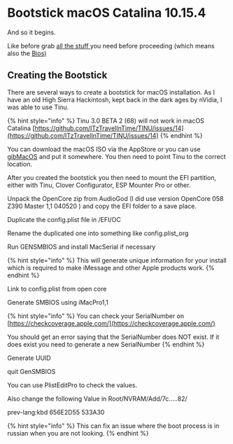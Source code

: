 # Bootstick macOS Catalina 10.15.4

And so it begins.

Like before grab [all the stuff ](../../this-and-that/resources.md)you need before proceeding \(which means also the [Bios\)](../bios-configuration-guide.md)

## Creating the Bootstick

There are several ways to create a bootstick for macOS installation. As I have an old High Sierra Hackintosh, kept back in the dark ages by nVidia, I was able to use Tinu.

{% hint style="info" %}
Tinu 3.0 BETA 2 \(68\) will not work in macOS Catalina [https://github.com/ITzTravelInTime/TINU/issues/14](https://github.com/ITzTravelInTime/TINU/issues/14)
{% endhint %}

You can download the macOS ISO via the AppStore or you can use [gibMacOS](https://github.com/corpnewt/gibMacOS) and put it somewhere. You then need to point Tinu to the correct location.

After you created the bootstick you then need to mount the EFI partition, either with Tinu, Clover Configurator, ESP Mounter Pro or other.

Unpack the OpenCore zip from AudioGod \(I did use version OpenCore 058 Z390 Master 1,1 040520 \) and copy the EFI folder to a save place.

Duplicate the config.plist file in /EFI/OC

Rename the duplicated one into something like config.plist\_org

Run GENSMBIOS and install MacSerial if necessary

{% hint style="info" %}
This will generate unique information for your install which is required to make iMessage and other Apple products work.
{% endhint %}

Link to config.plist from open core

Generate SMBIOS using iMacPro1,1

{% hint style="info" %}
You can check your SerialNumber on [https://checkcoverage.apple.com/](https://checkcoverage.apple.com/) 

You should get an error saying that the SerialNumber does NOT exist. If it does exist you need to generate a new SerialNumber
{% endhint %}

Generate UUID

quit GenSMBIOS

You can use PlistEditPro to check the values.

Also change the following Value in Root/NVRAM/Add/7c…..82/

prev-lang:kbd 656E2D55 533A30

{% hint style="info" %}
This can fix an issue where the boot process is in russian when you are not looking.
{% endhint %}



